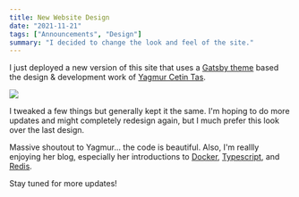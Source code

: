 ```yaml
---
title: New Website Design
date: "2021-11-21"
tags: ["Announcements", "Design"]
summary: "I decided to change the look and feel of the site."
---
```


I just deployed a new version of this site that uses a <a href="https://github.com/cakebatterandsprinkles/portfolio-gatsby" target="_blank">Gatsby theme</a> based the design & development work of <a href="https://yagmurcetintas.com/" target="_blank">Yagmur Cetin Tas</a>.

![](../images/blog/2021-11-21-new-website-design/yagmur-website.png)

I tweaked a few things but generally kept it the same. I'm hoping to do more updates and might completely redesign again, but I much prefer this look over the last design.

Massive shoutout to Yagmur... the code is beautiful. Also, I'm reallly enjoying her blog, especially her introductions to <a href="https://yagmurcetintas.com/journal/introduction-to-docker" target="_blank">Docker</a>, <a href="https://yagmurcetintas.com/journal/introduction-to-typescript" target="_blank">Typescript</a>, and <a href="https://yagmurcetintas.com/journal/introduction-to-redis" target="_blank">Redis</a>.

Stay tuned for more updates!
